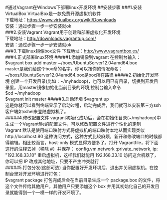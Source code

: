 #通过Vagrant在Windows下部署linux开发环境
##安装步骤
###1.安装VirtualBox
VirtualBox是一款免费开源虚拟机软件<br>
下载地址：https://www.virtualbox.org/wiki/Downloads<br>
安装：通过步骤一步一步安装就ok<br>
###2.安装Vagrant
Vagrant用于创建和部署虚拟化开发环境<br>
下载地址：http://downloads.vagrantup.com/<br>
安装：通过步骤一步一步安装就ok<br>
###3.下载linux镜像box文件
下载地址：http://www.vagrantbox.es/<br>
###4.正式部署linux环境
#####1.添加镜像到vagrant
在控制台输入：<br>
$vagrant box add  master ~/boxs/UbuntuServer12.04amd64.box<br>
master是我们给这个box命的名字，你可以按你的情况命名；~/boxs/UbuntuServer12.04amd64.box是box所在路径
#####2.初始化开发环境
创建一个开发目录(比如：~/myhadoop)，也可以用已有目录，切换到开发目录里，用master镜像初始化当前目录的环境,控制台输入命令<br>
$cd ~/myhadoop <br>
$vagrant init master
#####3.启动环境
$vagrant up <br>
这是你就可以看到终端显示了启动过程，启动完成后，我们就可以安装第三方ssh客户端如xshel来登陆虚拟机了。<br>
#####4.修改配置文件
vagrant初始化成功后，会在初始化目录(~/myhadoop)中生成一个Vagrantfile的配置文件，可以修改配置文件进行个性化的定制<br>
Vagrant 默认是使用端口映射方式将虚拟机的端口映射本地从而实现类似 http://localhost:80 这种访问方式，这种方式比较麻烦，新开和修改端口的时候都得编辑。相比较而言，host-only 模式显得方便多了。打开 Vagrantfile，将下面这行的注释去掉（移除 #）并保存：
config.vm.network :private_network, ip: "192.168.33.10"
重启虚拟机，这样我们就能用 192.168.33.10 访问这台机器了，你可以把 IP 改成其他地址，只要不产生冲突就行<br>
#####5.打包分发(这部可选)
当你配置好开发环境后，退出并关闭虚拟机。在控制台里对开发环境进行打包：<br>
$vagrant package
打包完成后会在当前目录生成一个 package.box 的文件，将这个文件传给其他用户，其他用户只要添加这个 box 并用其初始化自己的开发目录就能得到一个一模一样的开发环境了。


